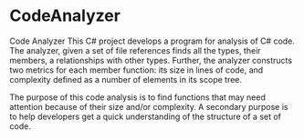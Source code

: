 # CodeAnalyzer
Code Analyzer 
This C# project develops a program for analysis of C# code. The analyzer, given a set of file references finds all the types, their members, a relationships with other types.
Further, the analyzer constructs two metrics for each member function: its size in lines of code, and complexity defined as a number of elements in its scope tree.

The purpose of this code analysis is to find functions that may need attention because of their size and/or complexity. A secondary purpose is to help developers
get a quick understanding of the structure of a set of code.

